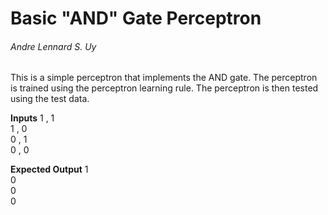 # Basic "AND" Gate Perceptron 
###### Andre Lennard S. Uy

This is a simple perceptron that implements the AND gate. The perceptron is trained using the perceptron learning rule. The perceptron is then tested using the test data.

**Inputs** 
1 , 1  
1 , 0  
0 , 1  
0 , 0

**Expected Output**
1  
0  
0  
0

